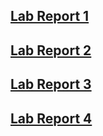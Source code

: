 ## [Lab Report 1](https://dlchan66.github.io/cse15l-lab-reports/lab-report-1-week-2.html)

## [Lab Report 2](https://dlchan66.github.io/cse15l-lab-reports/lab-report-2-week-4.html)

## [Lab Report 3](https://dlchan66.github.io/cse15l-lab-reports/lab-report-3-week-6.html)

## [Lab Report 4](https://dlchan66.github.io/cse15l-lab-reports/lab-report-4-week-8.html)